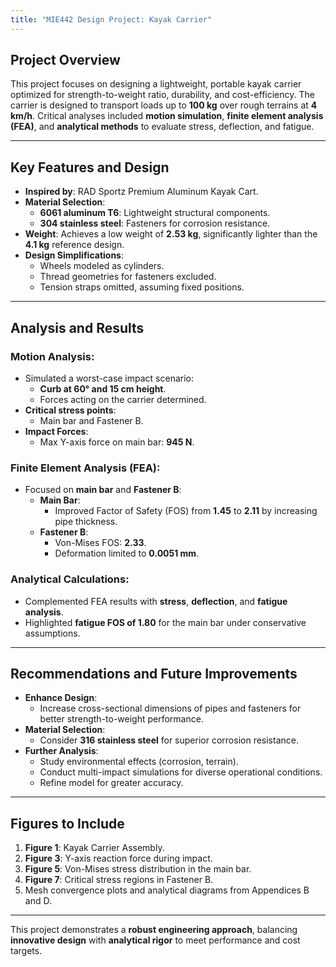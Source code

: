 ```yaml
---
title: "MIE442 Design Project: Kayak Carrier"
---
```


## Project Overview

This project focuses on designing a lightweight, portable kayak carrier optimized for strength-to-weight ratio, durability, and cost-efficiency. The carrier is designed to transport loads up to **100 kg** over rough terrains at **4 km/h**. Critical analyses included **motion simulation**, **finite element analysis (FEA)**, and **analytical methods** to evaluate stress, deflection, and fatigue.

---

## Key Features and Design

- **Inspired by**: RAD Sportz Premium Aluminum Kayak Cart.
- **Material Selection**:
  - **6061 aluminum T6**: Lightweight structural components.
  - **304 stainless steel**: Fasteners for corrosion resistance.
- **Weight**: Achieves a low weight of **2.53 kg**, significantly lighter than the **4.1 kg** reference design.
- **Design Simplifications**:
  - Wheels modeled as cylinders.
  - Thread geometries for fasteners excluded.
  - Tension straps omitted, assuming fixed positions.

---

## Analysis and Results

### Motion Analysis:
- Simulated a worst-case impact scenario:
  - **Curb at 60° and 15 cm height**.
  - Forces acting on the carrier determined.
- **Critical stress points**:
  - Main bar and Fastener B.
- **Impact Forces**:
  - Max Y-axis force on main bar: **945 N**.

### Finite Element Analysis (FEA):
- Focused on **main bar** and **Fastener B**:
  - **Main Bar**:
    - Improved Factor of Safety (FOS) from **1.45** to **2.11** by increasing pipe thickness.
  - **Fastener B**:
    - Von-Mises FOS: **2.33**.
    - Deformation limited to **0.0051 mm**.

### Analytical Calculations:
- Complemented FEA results with **stress**, **deflection**, and **fatigue analysis**.
- Highlighted **fatigue FOS of 1.80** for the main bar under conservative assumptions.

---

## Recommendations and Future Improvements

- **Enhance Design**:
  - Increase cross-sectional dimensions of pipes and fasteners for better strength-to-weight performance.
- **Material Selection**:
  - Consider **316 stainless steel** for superior corrosion resistance.
- **Further Analysis**:
  - Study environmental effects (corrosion, terrain).
  - Conduct multi-impact simulations for diverse operational conditions.
  - Refine model for greater accuracy.

---

## Figures to Include

1. **Figure 1**: Kayak Carrier Assembly.
2. **Figure 3**: Y-axis reaction force during impact.
3. **Figure 5**: Von-Mises stress distribution in the main bar.
4. **Figure 7**: Critical stress regions in Fastener B.
5. Mesh convergence plots and analytical diagrams from Appendices B and D.

---

This project demonstrates a **robust engineering approach**, balancing **innovative design** with **analytical rigor** to meet performance and cost targets.
